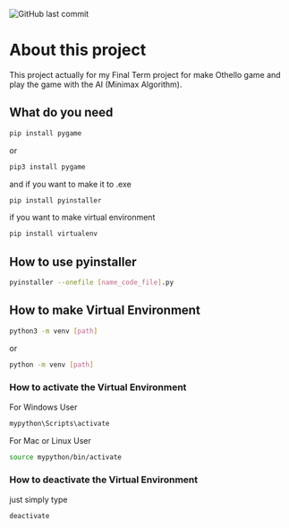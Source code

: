 ![GitHub last commit](https://img.shields.io/github/last-commit/MarchelGunawan/Othello-Minimax-Algorithm?style=flat-square)
# About this project

This project actually for my Final Term project for make Othello game and play the game with the AI (Minimax Algorithm).

## What do you need
```bash
pip install pygame
```
or 
```bash
pip3 install pygame
```
and if you want to make it to .exe
```bash
pip install pyinstaller
```
if you want to make virtual environment
```bash
pip install virtualenv
```

## How to use pyinstaller
```bash
pyinstaller --onefile [name_code_file].py
```

## How to make Virtual Environment
```bash
python3 -m venv [path]
```
or
```bash
python -m venv [path]
```

### How to activate the Virtual Environment
For Windows User
```bash
mypython\Scripts\activate
```
For Mac or Linux User
```bash
source mypython/bin/activate
```

### How to deactivate the Virtual Environment
just simply type
```bash
deactivate
```
